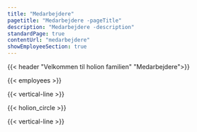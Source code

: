 ```yaml
---
title: "Medarbejdere"
pagetitle: "Medarbejdere -pageTitle"
description: "Medarbejdere -description"
standardPage: true
contentUrl: "medarbejdere"
showEmployeeSection: true
---
```



{{< header "Velkommen til holion familien" "Medarbejdere">}}

{{< employees >}}


{{< vertical-line >}}

{{< holion_circle >}}

{{< vertical-line >}}